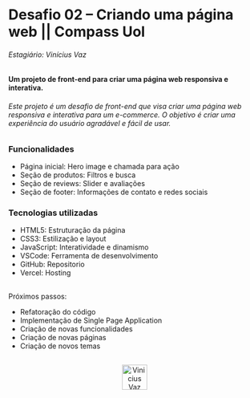 # Desafio 02 – Criando uma página web || Compass Uol
###### Estagiário: Vinícius Vaz
 
#### Um projeto de front-end para criar uma página web responsiva e interativa.

###### Este projeto é um desafio de front-end que visa criar uma página web responsiva e interativa para um e-commerce. O objetivo é criar uma experiência do usuário agradável e fácil de usar.
##
### Funcionalidades
- Página inicial: Hero image e chamada para ação
- Seção de produtos: Filtros e busca
- Seção de reviews: Slider e avaliações
- Seção de footer: Informações de contato e redes sociais

### Tecnologias utilizadas
- HTML5: Estruturação da página
- CSS3: Estilização e layout
- JavaScript: Interatividade e dinamismo 
- VSCode: Ferramenta de desenvolvimento
- GitHub: Repositorio
- Vercel: Hosting
##
Próximos passos: 
- Refatoração do código
- Implementação de Single Page Application
- Criação de novas funcionalidades
- Criação de novas páginas
- Criação de novos temas
##
<div align="center">
<img  alt="Vinicius Vaz Logo" width="50" height="50rem" src="src/assets/icons/vv-logo.ico">
<div>

